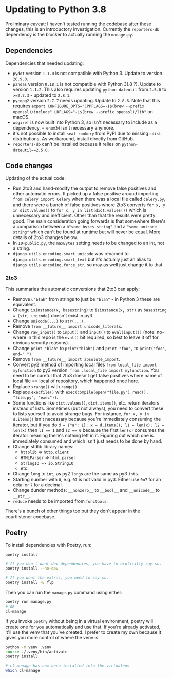# Updating to Python 3.8

Preliminary caveat: I haven't tested running the codebase after these changes, this is an introductory investigation. Currently the `reporters-db` dependency is the blocker to actually running the `manage.py`.

## Dependencies

Dependencies that needed updating:

- `pydot` version `1.1.0` is not compatible with Python 3. Update to version `20.9.0`.
- `pandas` version `0.18.1` is not compatible with Python 3(.8 ?). Update to version `1.1.2`. This also requires updating `python-dateutil` from `2.5.0` to `>=2.7.3` - updated to `2.8.1`.
- `pycopg2` version `2.7.7` needs updating. Update to `2.8.6`. Note that this requires `export CONFIGURE_OPTS="CPPFLAGS=-I$(brew --prefix openssl)/include" LDFLAGS="-L$(brew --prefix openssl)/lib"` on macOS.
- `wsgiref` is now built into Python 3, so isn't necessary to include as a dependency.
-` enum34` isn't necessary anymore.
- it's not possible to install `seal-rookery` from PyPI due to missing `sdist` distributions. As workaround, install directly from GitHub.
- `reporters-db` can't be installed because it relies on `python-dateutil==2.5.0`.

## Code changes

Updating of the actual code:

- Run 2to3 and hand-modify the output to remove false positives and other automatic errors. It picked up a false positive around importing `from celery import Celery` when there was a local file called `celery.py`, and there were a bunch of false positives where 2to3 converts `for x, y in dict.values()` to `for x, y in list(dict.values())` which is unnecessary and inefficient. Other than that the results were pretty good. The main consideration going forwards is that somewhere there's a comparison between a `b"some bytes string"` and a `"some unicode string"` which can't be found at runtime but will never be equal. More details of 2to3 changes below.
- In `10-public.py`, the `maxBytes` setting needs to be changed to an int, not a string.
- `django.utils.encoding.smart_unicode` was renamed to `django.utils.encoding.smart_text` but it's actually just an alias to `django.utils.encoding.force_str`, so may as well just change it to that.

### 2to3

This summaries the automatic conversions that 2to3 can apply:

- Remove `u"blah"` from strings to just be `"blah"` - in Python 3 these are equivalent.
- Change `isinstance(x, basestring)` to `isinstance(x, str)` as `basestring = (str, unicode)` doesn't exist in py3.
- Change `unicode(...)` to `str(...)`.
- Remove `from __future__ import unicode_literals`.
- Change `raw_input()` to `input()` and `input()` to `eval(input())` (note: no-where in this repo is the `eval()` bit required, so best to leave it off for obvious security reasons).
- Change `print "blah"` to `print("blah")` and `print "foo",` to `print("foo", end=" ")`.
- Remove `from __future__ import absolute_import`.
- Convert py2 method of importing local files `from local_file import myfunction` to py3 version: `from .local_file import myfunction`. You need to be careful that 2to3 doesn't get false positives where name of local file == local of repository, which happened once here.
- Replace `xrange()` with `range()`.
- Replace `execfile()` with `exec(compile(open("file.py").read(), "file.py", "exec"))`.
- Some functions like `dict.values()`, `dict.items()`, etc. return iterators instead of lists. Sometimes (but not always), you need to convert these to lists yourself to avoid strange bugs. For instance, `for x, y in d.items()` isn't necessary because you're immediately consuming the iterator, but if you do `d = {"a": 1}; x = d.items(); l1 = len(x); l2 = len(x)` then `l1 == 1` and `l2 == 0` because the first `len(x)` consumes the iterator meaning there's nothing left in it. Figuring out which one is immediately consumed and which isn't just needs to be done by hand.
- Change stdlib library names:
  - `httplib` => `http.client`
  - `HTMLParser` => `html.parser`
  - `StringIO => io.StringIO`
  - etc.
- Change `long` to `int`, as py2 `long`s are the same as py3 `int`s.
- Starting number with `0`, e.g. `07` is not valid in py3. Either use `0o7` for an octal or `7` for a decimal.
- Change dunder methods:  `__nonzero__` to `__bool__` and `__unicode__` to `__str__`.
- `reduce` needs to be imported from `functools`.

There's a bunch of other things too but they don't appear in the courtlistener codebase.

## Poetry

To install dependencies with Poetry, run:

```bash
poetry install

# If you don't want dev dependencies, you have to explicitly say so.
poetry install --no-dev

# If you want the extras, you need to say so.
poetry install -E flp
```

Then you can run the `manage.py` command using either:

```bash
poetry run manage.py
# OR
cl-manage
```

If you invoke `poetry` without being in a virtual environment, poetry will create one for you automatically and use that. If you're already activated, it'll use the venv that you've created. I prefer to create my own because it gives you more control of where the venv is:

```bash
python -m venv .venv
source ./.venv/bin/activate
poetry install

# cl-manage has now been installed into the virtualenv
which cl-manage
```
